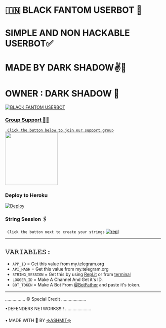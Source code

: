 
# 🇮🇳 BLACK FANTOM USERBOT 💝
# SIMPLE AND NON HACKABLE USERBOT✅
# MADE BY DARK SHADOW✌💖
# OWNER : DARK SHADOW 👦

<p align="center">
  <a href="https://github.com/PhoenixGamerz/Black-Fantom">
    


![BLACK FANTOM USERBOT](https://te.legra.ph/file/f6eb3a3107d045d8f90c2.jpg)

### Group Support 💖💖
`
Click the button below to join our support group`
   <a href="https://t.me/fantom_support_group"><img src="https://img.shields.io/badge/Grup%20Support%3F-BLACKFANTOM-red?&style=flat-square?&logo=telegram" width=170px></a></p>


### Deploy to Heroku

[![Deploy](https://www.herokucdn.com/deploy/button.svg)](https://heroku.com/deploy)

### String Session 🖇
`
Click the button next to create your strings`
[![repl](https://telegra.ph/file/623446b4c3571f05b9dc2.jpg)](https://replit.com/@GENIUSYOUTUBER/MAHADEV-TORNADO-R3PL?v=1)
    
------------------------------------------------
## 𝚅𝙰𝚁𝙸𝙰𝙱𝙻𝙴𝚂 :

- `APP_ID`  =  Get this value from my.telegram.org
- `API_HASH`  =  Get this value from my.telegram.org
- `STRING_SESSION`  =  Get this by using [Repl.it](#Repl) or from [terminal](#Terminal)
- `LOGGER_ID`  =  Make A Channel And Get it's ID.
- `BOT_TOKEN`  =  Make A Bot From [@BotFather](https://t.me/botfather) and paste it's token.
------------

................
© Special Credit
....................


•DEFENDERS NETWORKS!!!!
.....................

• MADE WITH 🎉 BY [࿇ASHMIT࿇](https://t.me/Ashmit4029)
